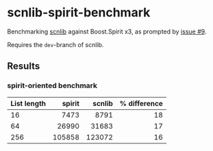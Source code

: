 # scnlib-spirit-benchmark

Benchmarking [scnlib](https://github.com/eliaskosunen/scnlib) against Boost.Spirit x3,
as prompted by [issue #9](https://github.com/eliaskosunen/scnlib/issues/9).

Requires the `dev`-branch of scnlib.

## Results

### spirit-oriented benchmark

List length | spirit | scnlib | % difference
:---------- | -----: | -----: | -----------:
16          | 7473   | 8791   | 18
64          | 26990  | 31683  | 17
256         | 105858 | 123072 | 16

